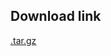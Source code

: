 <!--- 20. Download link -->
## Download link

[<model-precision-mode>.tar.gz](https://storage.googleapis.com/intel-optimized-tensorflow/models/v2_2_0_icx/resnet50v1-5-int8-inference.tar.gz)
